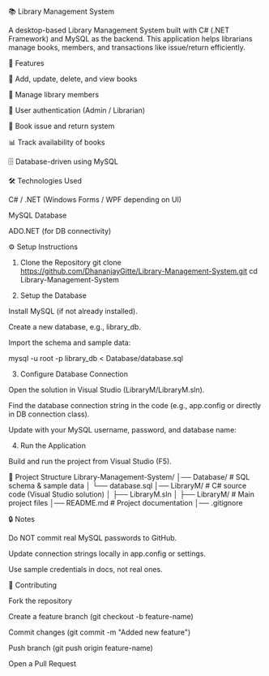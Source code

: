 📚 Library Management System

A desktop-based Library Management System built with C# (.NET Framework) and MySQL as the backend. This application helps librarians manage books, members, and transactions like issue/return efficiently.

🚀 Features

📖 Add, update, delete, and view books

👥 Manage library members

🔑 User authentication (Admin / Librarian)

🔄 Book issue and return system

📊 Track availability of books

🗄️ Database-driven using MySQL

🛠️ Technologies Used

C# / .NET (Windows Forms / WPF depending on UI)

MySQL Database

ADO.NET (for DB connectivity)

⚙️ Setup Instructions
1. Clone the Repository
git clone https://github.com/DhananjayGitte/Library-Management-System.git
cd Library-Management-System

2. Setup the Database

Install MySQL (if not already installed).

Create a new database, e.g., library_db.

Import the schema and sample data:

mysql -u root -p library_db < Database/database.sql

3. Configure Database Connection

Open the solution in Visual Studio (LibraryM/LibraryM.sln).

Find the database connection string in the code (e.g., app.config or directly in DB connection class).

Update with your MySQL username, password, and database name:

<connectionStrings>
  <add name="LibraryDb" 
       connectionString="server=localhost;user id=root;password=your_password;database=library_db;" 
       providerName="MySql.Data.MySqlClient" />
</connectionStrings>

4. Run the Application

Build and run the project from Visual Studio (F5).

📂 Project Structure
Library-Management-System/
│── Database/              # SQL schema & sample data
│   └── database.sql
│── LibraryM/              # C# source code (Visual Studio solution)
│   ├── LibraryM.sln
│   ├── LibraryM/          # Main project files
│── README.md              # Project documentation
│── .gitignore

🔒 Notes

Do NOT commit real MySQL passwords to GitHub.

Update connection strings locally in app.config or settings.

Use sample credentials in docs, not real ones.

🤝 Contributing

Fork the repository

Create a feature branch (git checkout -b feature-name)

Commit changes (git commit -m "Added new feature")

Push branch (git push origin feature-name)

Open a Pull Request
